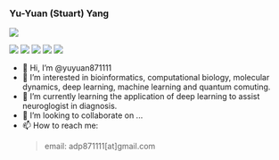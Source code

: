 ### Yu-Yuan (Stuart) Yang

<p align="left"><img src=https://komarev.com/ghpvc/?username=yuyuan871111&color=861029></p>  

![](http://github-profile-summary-cards.vercel.app/api/cards/profile-details?username=yuyuan871111&theme=vue)
![](http://github-profile-summary-cards.vercel.app/api/cards/repos-per-language?username=yuyuan871111&theme=vue)
![](http://github-profile-summary-cards.vercel.app/api/cards/most-commit-language?username=yuyuan871111&theme=vue)
![](http://github-profile-summary-cards.vercel.app/api/cards/stats?username=yuyuan871111&theme=vue)
![](http://github-profile-summary-cards.vercel.app/api/cards/productive-time?username=yuyuan871111&theme=vue)


- 👋 Hi, I’m @yuyuan871111
- 👀 I’m interested in bioinformatics, computational biology, molecular dynamics, deep learning, machine learning and quantum comuting.
- 🌱 I’m currently learning the application of deep learning to assist neuroglogist in diagnosis.
- 💞️ I’m looking to collaborate on ...
- 📫 How to reach me:  
  > email: adp871111[at]gmail.com


<!---
yuyuan871111/yuyuan871111 is a ✨ special ✨ repository because its `README.md` (this file) appears on your GitHub profile.
You can click the Preview link to take a look at your changes.
--->
